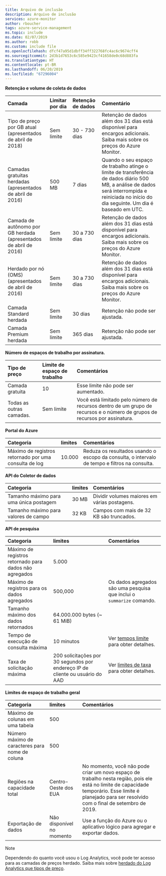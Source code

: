 ```yaml
---
title: Arquivo de inclusão
description: Arquivo de inclusão
services: azure-monitor
author: rboucher
tags: azure-service-management
ms.topic: include
ms.date: 02/07/2019
ms.author: robb
ms.custom: include file
ms.openlocfilehash: dfcf47a95d1dbff34ff322768fc4ac6c9674cff4
ms.sourcegitcommit: 2d3b1d7653c6c585e9423cf41658de0c68d883fa
ms.translationtype: HT
ms.contentlocale: pt-BR
ms.lasthandoff: 06/20/2019
ms.locfileid: "67296004"
---
```

**Retenção e volume de coleta de dados** 

| Camada | Limitar por dia | Retenção de dados | Comentário |
|:---|:---|:---|:---|
| Tipo de preço por GB atual<br>(apresentados de abril de 2018) | Sem limite | 30 - 730 dias | Retenção de dados além dos 31 dias está disponível para encargos adicionais. Saiba mais sobre os preços do Azure Monitor. |
| Camadas gratuitas herdadas<br>(apresentados de abril de 2016) | 500 MB | 7 dias | Quando o seu espaço de trabalho atinge o limite de transferência de dados diário 500 MB, a análise de dados será interrompida e reiniciada no início do dia seguinte. Um dia é baseado em UTC. |
| Camada de autônomo por GB herdada<br>(apresentados de abril de 2016) | Sem limite | 30 a 730 dias | Retenção de dados além dos 31 dias está disponível para encargos adicionais. Saiba mais sobre os preços do Azure Monitor. |
| Herdado por nó (OMS)<br>(apresentados de abril de 2016) | Sem limite | 30 a 730 dias | Retenção de dados além dos 31 dias está disponível para encargos adicionais. Saiba mais sobre os preços do Azure Monitor. |
| Camada Standard herdada | Sem limite | 30 dias  | Retenção não pode ser ajustada. |
| Camada Premium herdada | Sem limite | 365 dias  | Retenção não pode ser ajustada. |

**Número de espaços de trabalho por assinatura.**

| Tipo de preço    | Limite de espaço de trabalho | Comentários
|:---|:---|:---|
| Camada gratuita  | 10 | Esse limite não pode ser aumentado. |
| Todas as outras camadas. | Sem limite | Você está limitado pelo número de recursos dentro de um grupo de recursos e o número de grupos de recursos por assinatura. |

**Portal do Azure**

| Categoria | limites | Comentários |
|:---|:---|:---|
| Máximo de registros retornado por uma consulta de log | 10.000 | Reduza os resultados usando o escopo da consulta, o intervalo de tempo e filtros na consulta. |


**API do Coletor de dados**

| Categoria | limites | Comentários |
|:---|:---|:---|
| Tamanho máximo para uma única postagem | 30 MB | Dividir volumes maiores em várias postagens. |
| Tamanho máximo para valores de campo  | 32 KB | Campos com mais de 32 KB são truncados. |

**API de pesquisa**

| Categoria | limites | Comentários |
|:---|:---|:---|
| Máximo de registros retornado para dados não agregados | 5\.000 | |
| Máximo de registros para os dados agregados | 500,000 | Os dados agregados são uma pesquisa que inclui o `summarize` comando. |
| Tamanho máximo dos dados retornados | 64.000.000 bytes (~ 61 MiB)| |
| Tempo de execução de consulta máxima | 10 minutos | Ver [tempos limite](https://dev.loganalytics.io/documentation/Using-the-API/Timeouts) para obter detalhes.  |
| Taxa de solicitação máxima | 200 solicitações por 30 segundos por endereço IP de cliente ou usuário do AAD | Ver [limites de taxa](https://dev.loganalytics.io/documentation/Using-the-API/Limits) para obter detalhes. |

**Limites de espaço de trabalho geral**

| Categoria | limites | Comentários |
|:---|:---|:---|
| Máximo de colunas em uma tabela         | 500 | |
| Número máximo de caracteres para nome de coluna | 500 | |
| Regiões na capacidade total | Centro-Oeste dos EUA | No momento, você não pode criar um novo espaço de trabalho nesta região, pois ele está no limite de capacidade temporário. Esse limite é planejado para ser resolvido com o final de setembro de 2019. |
| Exportação de dados | Não disponível no momento | Use a função do Azure ou o aplicativo lógico para agregar e exportar dados. | 

>[!NOTE]
>Dependendo do quanto você usou o Log Analytics, você pode ter acesso para as camadas de preços herdado. Saiba mais sobre [herdado do Log Analytics que tipos de preço](https://docs.microsoft.com/azure/azure-monitor/platform/manage-cost-storage#legacy-pricing-tiers). 